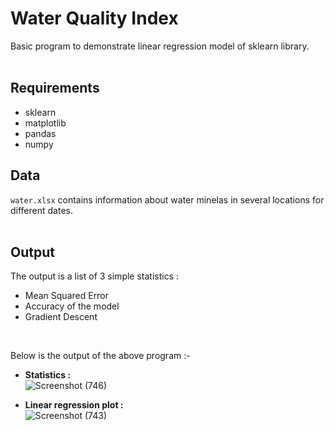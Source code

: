 # Water Quality Index
Basic program to demonstrate linear regression model of sklearn library.
<br>
<br>

## Requirements
* sklearn
* matplotlib
* pandas
* numpy

## Data
`water.xlsx` contains information about water minelas in several locations for different dates.
<br>
<br>

## Output
The output is a list of 3 simple statistics :
* Mean Squared Error
* Accuracy of the model
* Gradient Descent
<br>

Below is the output of the above program :-<br>
* **Statistics :**<br>
![Screenshot (746)](https://user-images.githubusercontent.com/30381993/174478158-44bb5678-5d29-4ee8-9a40-ee6e130fd349.png)

* **Linear regression plot :**<br>
![Screenshot (743)](https://user-images.githubusercontent.com/30381993/174477455-a5f93e58-4060-4a31-bcea-1350c686e7e4.png)
